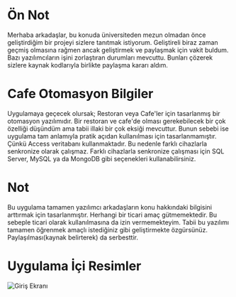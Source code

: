 # Ön Not

Merhaba arkadaşlar, bu konuda üniversiteden mezun olmadan önce geliştirdiğim bir projeyi sizlere tanıtmak istiyorum. Geliştireli biraz zaman geçmiş olmasına rağmen ancak geliştirmek ve paylaşmak için vakit buldum. Bazı yazılımcıların işini zorlaştıran durumları mevcuttu. Bunları çözerek sizlere kaynak kodlarıyla birlikte paylaşma kararı aldım.

# Cafe Otomasyon Bilgiler

Uygulamaya geçecek olursak; Restoran veya Cafe'ler için tasarlanmış bir otomasyon yazılımıdır. Bir restoran ve cafe'de olması gerekebilecek bir çok özelliği düşündüm ama tabii illaki bir çok eksiği mevcuttur. Bunun sebebi ise uygulama tam anlamıyla pratik açıdan kullanılması için tasarlanmamıştır. Çünkü Access veritabanı kullanmaktadır. Bu nedenle farklı cihazlarla senkronize olarak çalışmaz. Farklı cihazlarla senkronize çalışması için SQL Server, MySQL ya da MongoDB gibi seçenekleri kullanabilirsiniz.

# Not

Bu uygulama tamamen yazılımcı arkadaşların konu hakkındaki bilgisini arttırmak için tasarlanmıştır. Herhangi bir ticari amaç gütmemektedir. Bu sebeple ticari olarak kullanılmasına da izin vermemekteyim. Tabii bu yazılımı tamamen öğrenmek amaçlı istediğiniz gibi geliştirmekte özgürsünüz. Paylaşılması(kaynak belirterek) da serbesttir.

# Uygulama İçi Resimler

![Giriş Ekranı](https://www.kodevreni.com/uploads/monthly_2019_05/Screenshot_42.png.5b83d9ce93b4b2aea9f30fb5a981a16e.png "Giriş Ekranı")
